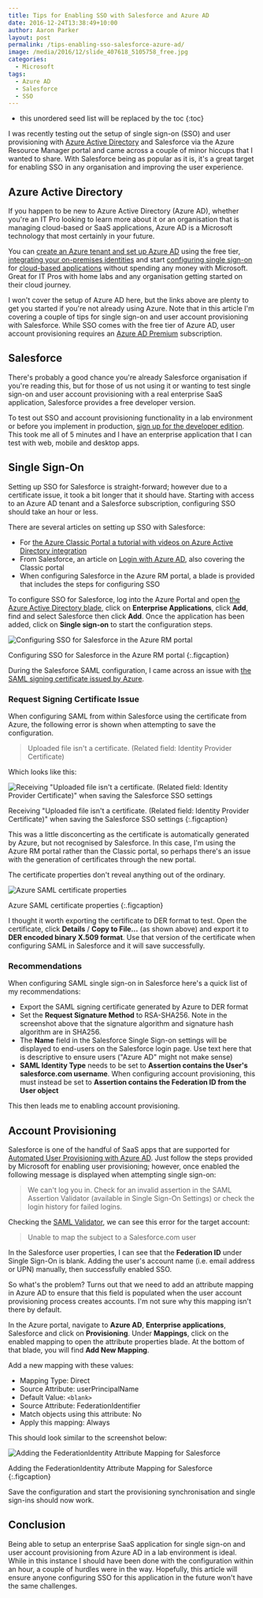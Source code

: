 ```yaml
---
title: Tips for Enabling SSO with Salesforce and Azure AD
date: 2016-12-24T13:38:49+10:00
author: Aaron Parker
layout: post
permalink: /tips-enabling-sso-salesforce-azure-ad/
image: /media/2016/12/slide_407618_5105758_free.jpg
categories:
  - Microsoft
tags:
  - Azure AD
  - Salesforce
  - SSO
---
```

* this unordered seed list will be replaced by the toc
{:toc}

I was recently testing out the setup of single sign-on (SSO) and user provisioning with [Azure Active Directory](https://docs.microsoft.com/en-us/azure/active-directory/active-directory-whatis) and Salesforce via the Azure Resource Manager portal and came across a couple of minor hiccups that I wanted to share. With Salesforce being as popular as it is, it's a great target for enabling SSO in any organisation and improving the user experience.

## Azure Active Directory

If you happen to be new to Azure Active Directory (Azure AD), whether you're an IT Pro looking to learn more about it or an organisation that is managing cloud-based or SaaS applications, Azure AD is a Microsoft technology that most certainly in your future.

You can [create an Azure tenant and set up Azure AD](https://docs.microsoft.com/en-us/azure/active-directory/active-directory-howto-tenant) using the free tier, [integrating your on-premises identities](https://docs.microsoft.com/en-au/azure/active-directory/connect/active-directory-aadconnect) and start [configuring single sign-on](https://docs.microsoft.com/en-us/azure/active-directory/active-directory-sso-integrate-saas-apps) for [cloud-based applications](https://azure.microsoft.com/en-us/resources/videos/overview-of-single-sign-on/) without spending any money with Microsoft. Great for IT Pros with home labs and any organisation getting started on their cloud journey.

I won't cover the setup of Azure AD here, but the links above are plenty to get you started if you're not already using Azure. Note that in this article I'm covering a couple of tips for single sign-on and user account provisioning with Salesforce. While SSO comes with the free tier of Azure AD, user account provisioning requires an [Azure AD Premium](https://docs.microsoft.com/en-us/azure/active-directory/active-directory-editions) subscription.

## Salesforce

There's probably a good chance you're already Salesforce organisation if you're reading this, but for those of us not using it or wanting to test single sign-on and user account provisioning with a real enterprise SaaS application, Salesforce provides a free developer version.

To test out SSO and account provisioning functionality in a lab environment or before you implement in production, [sign up for the developer edition](https://developer.salesforce.com/signup). This took me all of 5 minutes and I have an enterprise application that I can test with web, mobile and desktop apps.

## Single Sign-On

Setting up SSO for Salesforce is straight-forward; however due to a certificate issue, it took a bit longer that it should have. Starting with access to an Azure AD tenant and a Salesforce subscription, configuring SSO should take an hour or less.

There are several articles on setting up SSO with Salesforce:

* For [the Azure Classic Portal a tutorial with videos on Azure Active Directory integration](https://docs.microsoft.com/en-us/azure/active-directory/active-directory-saas-salesforce-tutorial)
* From Salesforce, an article on [Login with Azure AD](https://developer.salesforce.com/page/Login_with_Azure_AD), also covering the Classic portal
* When configuring Salesforce in the Azure RM portal, a blade is provided that includes the steps for configuring SSO

To configure SSO for Salesforce, log into the Azure Portal and open [the Azure Active Directory blade](https://portal.azure.com/#blade/Microsoft_AAD_IAM/ActiveDirectoryMenuBlade/Overview), click on **Enterprise Applications**, click **Add**, find and select Salesforce then click **Add**. Once the application has been added, click on **Single sign-on** to start the configuration steps.

![Configuring SSO for Salesforce in the Azure RM portal]({{site.baseurl}}/media/2016/12/ConfigureSalesforceSSO.png)

Configuring SSO for Salesforce in the Azure RM portal
{:.figcaption}

During the Salesforce SAML configuration, I came across an issue with [the SAML signing certificate issued by Azure](https://docs.microsoft.com/en-us/azure/active-directory/active-directory-sso-certs).

### Request Signing Certificate Issue

When configuring SAML from within Salesforce using the certificate from Azure, the following error is shown when attempting to save the configuration.

> Uploaded file isn't a certificate. (Related field: Identity Provider Certificate)

Which looks like this:

![Receiving &quot;Uploaded file isn't a certificate. (Related field: Identity Provider Certificate)&quot; when saving the Salesforce SSO settings]({{site.baseurl}}/media/2016/12/Error-SalesforceCertificate.png)

Receiving "Uploaded file isn't a certificate. (Related field: Identity Provider Certificate)" when saving the Salesforce SSO settings
{:.figcaption}

This was a little disconcerting as the certificate is automatically generated by Azure, but not recognised by Salesforce. In this case, I'm using the Azure RM portal rather than the Classic portal, so perhaps there's an issue with the generation of certificates through the new portal.

The certificate properties don't reveal anything out of the ordinary.

![Azure SAML certificate properties]({{site.baseurl}}/media/2016/12/AzureSAMLCertificateProperties.png)

Azure SAML certificate properties
{:.figcaption}

I thought it worth exporting the certificate to DER format to test. Open the certificate, click **Details** / **Copy to File...** (as shown above) and export it to **DER encoded binary X.509 format**. Use that version of the certificate when configuring SAML in Salesforce and it will save successfully.

### Recommendations

When configuring SAML single sign-on in Salesforce here's a quick list of my recommendations:

* Export the SAML signing certificate generated by Azure to DER format
* Set the **Request Signature Method** to RSA-SHA256. Note in the screenshot above that the signature algorithm and signature hash algorithm are in SHA256.
* The **Name** field in the Salesforce Single Sign-on settings will be displayed to end-users on the Salesforce login page. Use text here that is descriptive to ensure users ("Azure AD" might not make sense)
* **SAML Identity Type** needs to be set to **Assertion contains the User's salesforce.com username**. When configuring account provisioning, this must instead be set to **Assertion contains the Federation ID from the User object**

This then leads me to enabling account provisioning.

## Account Provisioning

Salesforce is one of the handful of SaaS apps that are supported for [Automated User Provisioning with Azure AD](https://docs.microsoft.com/en-us/azure/active-directory/active-directory-saas-app-provisioning). Just follow the steps provided by Microsoft for enabling user provisioning; however, once enabled the following message is displayed when attempting single sign-on:

> We can't log you in. Check for an invalid assertion in the SAML Assertion Validator (available in Single Sign-On Settings) or check the login history for failed logins.

Checking the [SAML Validator](https://developer.salesforce.com/docs/atlas.en-us.sso.meta/sso/sso_saml_validation.htm), we can see this error for the target account:

> Unable to map the subject to a Salesforce.com user

In the Salesforce user properties, I can see that the **Federation ID** under Single Sign-On is blank. Adding the user's account name (i.e. email address or UPN) manually, then successfully enabled SSO.

So what's the problem? Turns out that we need to add an attribute mapping in Azure AD to ensure that this field is populated when the user account provisioning process creates accounts. I'm not sure why this mapping isn't there by default.

In the Azure portal, navigate to **Azure AD**, **Enterprise applications**, Salesforce and click on **Provisioning**. Under **Mappings**, click on the enabled mapping to open the attribute properties blade. At the bottom of that blade, you will find **Add New Mapping**.

Add a new mapping with these values:

* Mapping Type: Direct
* Source Attribute: userPrincipalName
* Default Value: `<blank>`
* Source Attribute: FederationIdentifier
* Match objects using this attribute: No
* Apply this mapping: Always

This should look similar to the screenshot below:

![Adding the FederationIdentity Attribute Mapping for Salesforce]({{site.baseurl}}/media/2016/12/SalesforceAttributeMapping.png)

Adding the FederationIdentity Attribute Mapping for Salesforce
{:.figcaption}

Save the configuration and start the provisioning synchronisation and single sign-ins should now work.

## Conclusion

Being able to setup an enterprise SaaS application for single sign-on and user account provisioning from Azure AD in a lab environment is ideal. While in this instance I should have been done with the configuration within an hour, a couple of hurdles were in the way. Hopefully, this article will ensure anyone configuring SSO for this application in the future won't have the same challenges.
